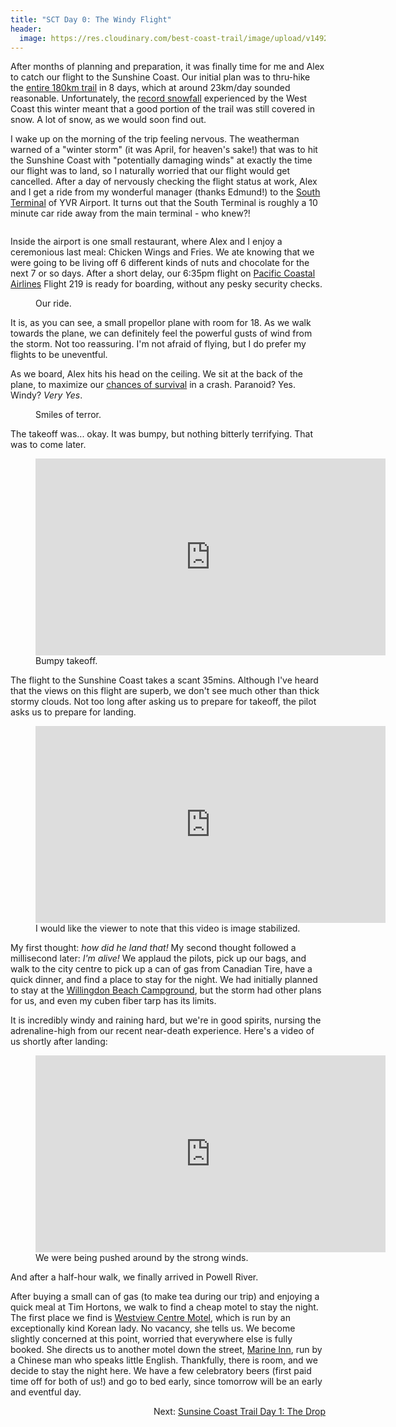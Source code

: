 ```yaml
---
title: "SCT Day 0: The Windy Flight"
header:
  image: https://res.cloudinary.com/best-coast-trail/image/upload/v1492574929/20170407_184642_miuvjc.jpg
---
```


After months of planning and preparation, it was finally time for me and Alex to catch our flight to the Sunshine Coast. Our initial plan was to thru-hike the <a href="http://sunshinecoast-trail.com/">entire 180km trail</a> in 8 days, which at around 23km/day sounded reasonable. Unfortunately, the <a href="http://globalnews.ca/news/3230587/b-c-snowfall-records-smashed-this-weekend-as-snow-blankets-province/">record snowfall</a> experienced by the West Coast this winter meant that a good portion of the trail was still covered in snow. A lot of snow, as we would soon find out.

I wake up on the morning of the trip feeling nervous. The weatherman warned of a "winter storm" (it was April, for heaven's sake!) that was to hit the Sunshine Coast with "potentially damaging winds" at exactly the time our flight was to land, so I naturally worried that our flight would get cancelled. After a day of nervously checking the flight status at work, Alex and I get a ride from my wonderful manager (thanks Edmund!) to the <a href="http://www.yvr.ca/en/passengers/flights/airport-south">South Terminal</a> of YVR Airport. It turns out that the South Terminal is roughly a 10 minute car ride away from the main terminal - who knew?!

<img data-original="https://res.cloudinary.com/best-coast-trail/image/upload/c_scale,w_410/v1493513298/20170407_065730_ivbk8h.jpg" data-action="zoom" class="inline-image" style="display: block; margin: auto;"/>

Inside the airport is one small restaurant, where Alex and I enjoy a ceremonious last meal: Chicken Wings and Fries. We ate knowing that we were going to be living off 6 different kinds of nuts and chocolate for the next 7 or so days. After a short delay, our 6:35pm flight on <a href="http://www.pacificcoastal.com/">Pacific Coastal Airlines</a> Flight 219 is ready for boarding, without any pesky security checks.

<figure>
  <img data-original="https://res.cloudinary.com/best-coast-trail/image/upload/v1493515069/20170407_184628_jez52s.jpg" data-action="zoom" class="inline-image"/>
  <figcaption>Our ride.</figcaption>
</figure>
It is, as you can see, a small propellor plane with room for 18. As we walk towards the plane, we can definitely feel the powerful gusts of wind from the storm. Not too reassuring. I'm not afraid of flying, but I do prefer my flights to be uneventful. 

As we board, Alex hits his head on the ceiling. We sit at the back of the plane, to maximize our <a href="http://time.com/3934663/safest-seat-airplane/">chances of survival</a> in a crash. Paranoid? Yes. Windy? <em>Very Yes</em>.

<figure>
  <img data-original="https://res.cloudinary.com/best-coast-trail/image/upload/v1492575715/20170407_184904_1_kohzkw.jpg" data-action="zoom" class="inline-image"/>
  <figcaption>Smiles of terror.</figcaption>
</figure>
The takeoff was... okay. It was bumpy, but nothing bitterly terrifying. That was to come later.
<figure>
  <iframe width="560" height="315" src="https://www.youtube.com/embed/-_4PksQZS38" frameborder="0" allowfullscreen></iframe>
  <figcaption>Bumpy takeoff.</figcaption>
</figure>
The flight to the Sunshine Coast takes a scant 35mins. Although I've heard that the views on this flight are superb, we don't see much other than thick stormy clouds. Not too long after asking us to prepare for takeoff, the pilot asks us to prepare for landing. 
<figure>
  <iframe width="560" height="315" src="https://www.youtube.com/embed/aBIU3_uXjTA" frameborder="0" allowfullscreen></iframe>
  <figcaption>I would like the viewer to note that this video is image stabilized.</figcaption>
</figure>
My first thought: <em>how did he land that!</em> My second thought followed a millisecond later: <em>I'm alive!</em> We applaud the pilots, pick up our bags, and walk to the city centre to pick up a can of gas from Canadian Tire, have a quick dinner, and find a place to stay for the night. We had initially planned to stay at the <a href="http://powellriver.info/willingdon_campground/">Willingdon Beach Campground</a>, but the storm had other plans for us, and even my cuben fiber tarp has its limits. 

It is incredibly windy and raining hard, but we're in good spirits, nursing the adrenaline-high from our recent near-death experience. Here's a video of us shortly after landing:
<figure>
  <iframe width="560" height="315" src="https://www.youtube.com/embed/0Y1sRZH2whI" frameborder="0" allowfullscreen></iframe>
  <figcaption>We were being pushed around by the strong winds.</figcaption>
</figure>
And after a half-hour walk, we finally arrived in Powell River. 
<div class="map" id="powell-river"></div>

After buying a small can of gas (to make tea during our trip) and enjoying a quick meal at Tim Hortons, we walk to find a cheap motel to stay the night. The first place we find is <a href="http://powellrivermotel.com/">Westview Centre Motel</a>, which is run by an exceptionally kind Korean lady. No vacancy, she tells us. We become slightly concerned at this point, worried that everywhere else is fully booked. She directs us to another motel down the street, <a href="http://www.marineinnbc.com/">Marine Inn</a>, run by a Chinese man who speaks little English. Thankfully, there is room, and we decide to stay the night here. We have a few celebratory beers (first paid time off for both of us!) and go to bed early, since tomorrow will be an early and eventful day. 

<p style="text-align: right;">Next: <a href="https://bestcoasttrail.github.io/Day-1-The-Drop/">Sunsine Coast Trail Day 1: The Drop <i class="fa fa-long-arrow-right" aria-hidden="true"></i>
</a></p>

<script>
  function initMap() {
    var uluru = {lat: 49.8352, lng: -124.5247};
    var map = new google.maps.Map(document.getElementById('powell-river'), {
      zoom: 10,
      center: uluru
    });
    var marker = new google.maps.Marker({
      position: uluru,
      map: map
    });
  }
</script>
<script async defer
src="https://maps.googleapis.com/maps/api/js?key=AIzaSyD5wgqszVxTRSuxb_LYGEy7TlSjuKHoisc&callback=initMap">
</script>

